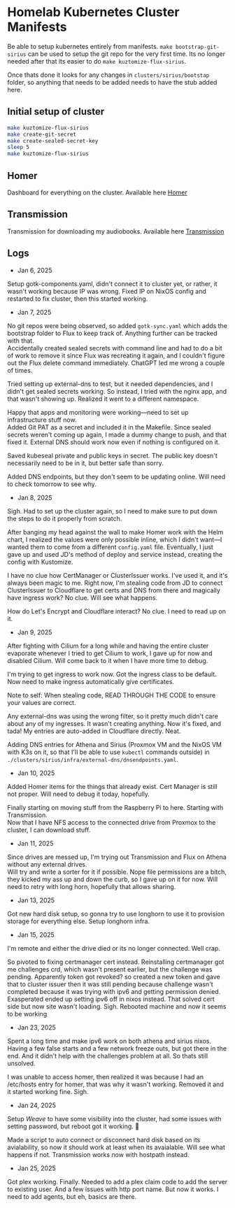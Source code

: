 # Homelab Kubernetes Cluster Manifests


Be able to setup kubernetes entirely from manifests.
`make bootstrap-git-sirius` can be used to setup the git repo for the very first time. Its no longer needed after that its easier to do `make kuztomize-flux-sirius`.

Once thats done it looks for any changes in `clusters/sirius/bootstap` folder, so anything that needs to be added needs to have the stub added here.

## Initial setup of cluster

```bash
make kuztomize-flux-sirius
make create-git-secret
make create-sealed-secret-key
sleep 5
make kuztomize-flux-sirius

```

## Homer

Dashboard for everything on the cluster. Available here [Homer](homer.sirius.moonblade.work)

## Transmission

Transmission for downloading my audiobooks. Available here [Transmission](transmission.sirius.moonblade.work)

## Logs

- Jan 6, 2025  

Setup gotk-components.yaml, didn't connect it to cluster yet, or rather, it wasn't working because IP was wrong. Fixed IP on NixOS config and restarted to fix cluster, then this started working.

- Jan 7, 2025  

No git repos were being observed, so added `gotk-sync.yaml` which adds the bootstrap folder to Flux to keep track of. Anything further can be tracked with that.  
Accidentally created sealed secrets with command line and had to do a bit of work to remove it since Flux was recreating it again, and I couldn't figure out the Flux delete command immediately. ChatGPT led me wrong a couple of times.  

Tried setting up external-dns to test, but it needed dependencies, and I didn't get sealed secrets working. So instead, I tried with the nginx app, and that wasn't showing up. Realized it went to a different namespace.  

Happy that apps and monitoring were working—need to set up infrastructure stuff now.  
Added Git PAT as a secret and included it in the Makefile. Since sealed secrets weren't coming up again, I made a dummy change to push, and that fixed it. External DNS should work now even if nothing is configured on it.  

Saved kubeseal private and public keys in secret. The public key doesn't necessarily need to be in it, but better safe than sorry.  

Added DNS endpoints, but they don't seem to be updating online. Will need to check tomorrow to see why.

- Jan 8, 2025  

Sigh. Had to set up the cluster again, so I need to make sure to put down the steps to do it properly from scratch.  

After banging my head against the wall to make Homer work with the Helm chart, I realized the values were only possible inline, which I didn't want—I wanted them to come from a different `config.yaml` file. Eventually, I just gave up and used JD's method of deploy and service instead, creating the config with Kustomize.  

I have no clue how CertManager or ClusterIssuer works. I've used it, and it's always been magic to me. Right now, I'm stealing code from JD to connect ClusterIssuer to Cloudflare to get certs and DNS from there and magically have ingress work? No clue. Will see what happens.  

How do Let's Encrypt and Cloudflare interact? No clue. I need to read up on it.

- Jan 9, 2025  

After fighting with Cilium for a long while and having the entire cluster evaporate whenever I tried to get Cilium to work, I gave up for now and disabled Cilium. Will come back to it when I have more time to debug.  

I'm trying to get ingress to work now. Got the ingress class to be default. Now need to make ingress automatically give certificates.  

Note to self: When stealing code, READ THROUGH THE CODE to ensure your values are correct.  

Any external-dns was using the wrong filter, so it pretty much didn't care about any of my ingresses. It wasn't creating anything. Now it's fixed, and tada! My entries are auto-added in Cloudflare directly. Neat.  

Adding DNS entries for Athena and Sirius (Proxmox VM and the NixOS VM with K3s on it, so that I'll be able to use `kubectl` commands outside) in `./clusters/sirius/infra/external-dns/dnsendpoints.yaml`.

- Jan 10, 2025  

Added Homer items for the things that already exist. Cert Manager is still not proper. Will need to debug it today, hopefully.  

Finally starting on moving stuff from the Raspberry Pi to here. Starting with Transmission.  
Now that I have NFS access to the connected drive from Proxmox to the cluster, I can download stuff.

- Jan 11, 2025  

Since drives are messed up, I'm trying out Transmission and Flux on Athena without any external drives.  
Will try and write a sorter for it if possible. Nope file permissions are a bitch, they kicked my ass up and down the curb, so I gave up on it for now.
Will need to retry with long horn, hopefully that allows sharing.

- Jan 13, 2025

Got new hard disk setup, so gonna try to use longhorn to use it to provision storage for everything else. Setup longhorn infra.

- Jan 15, 2025

I'm remote and either the drive died or its no longer connected. Well crap.

So pivoted to fixing certmanager cert instead. Reinstalling certmanager got me challenges crd, which wasn't present earlier, but the challenge was pending.
Apparently token got revoked? so created a new token and gave that to cluster issuer then it was still pending because challenge wasn't completed because it was trying with ipv6 and getting permission denied.
Exasperated ended up setting ipv6 off in nixos instead. That solved cert side but now site wasn't loading. Sigh.
Rebooted machine and now it seems to be working

- Jan 23, 2025

Spent a long time and make ipv6 work on both athena and sirius nixos. Having a few false starts and a few network freeze outs, but got there in the end. And it didn't help with the challenges problem at all. So thats still unsolved.

I was unable to access homer, then realized it was because I had an /etc/hosts entry for homer, that was why it wasn't working. Removed it and it started working fine. Sigh.

- Jan 24, 2025

Setup *Weave* to have some visibility into the cluster, had some issues with setting password, but reboot got it working. :shrug:

Made a script to auto connect or disconnect hard disk based on its avialability, so now it should work at least when its avaialable. Will see what happens if not. Transmission works now with hostpath instead.

- Jan 25, 2025

Got plex working. Finally. Needed to add a plex claim code to add the server to existing user. And a few issues with http port name.
But now it works. I need to add agents, but eh, basics are there.

